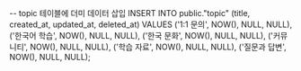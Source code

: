 -- topic 테이블에 더미 데이터 삽입
INSERT INTO public."topic" (title, created_at, updated_at, deleted_at) VALUES
('1:1 문의', NOW(), NULL, NULL),
('한국어 학습', NOW(), NULL, NULL),
('한국 문화', NOW(), NULL, NULL),
('커뮤니티', NOW(), NULL, NULL),
('학습 자료', NOW(), NULL, NULL),
('질문과 답변', NOW(), NULL, NULL);

